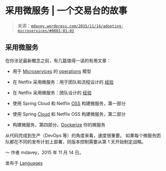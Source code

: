 <!--yml

分类：未分类

日期：2024-05-18 05:38:09

-->

# 采用微服务 | 一个交易台的故事

> 来源：[`mdavey.wordpress.com/2015/11/14/adopting-microservices/#0001-01-01`](https://mdavey.wordpress.com/2015/11/14/adopting-microservices/#0001-01-01)

## 采用微服务

在你涉足最新概念之前，有几篇值得一读的有用文章：

+   用于 [Microservices](https://www.ibm.com/developerworks/cloud/library/cl-bluemix-microservices-in-action-part-1-trs/) 的 [operations](http://callistaenterprise.se/blogg/teknik/2015/03/25/an-operations-model-for-microservices/) 模型

+   在 Netflix 采用微服务：用于团队和流程设计的 [经验](https://www.nginx.com/blog/adopting-microservices-at-netflix-lessons-for-team-and-process-design/)

+   在 Netflix 采用微服务：团队设计的 [经验](https://www.nginx.com/blog/adopting-microservices-at-netflix-lessons-for-team-and-process-design/)

+   使用 Spring Cloud 和 Netflix [OSS](http://callistaenterprise.se/blogg/teknik/2015/04/10/building-microservices-with-spring-cloud-and-netflix-oss-part-1/) 构建微服务，第一部分

+   使用 Spring [Cloud](http://callistaenterprise.se/blogg/teknik/2015/04/15/building-microservices-with-spring-cloud-and-netflix-oss-part-2/) 和 Netflix OSS 构建微服务，第二部分

+   构建微服务，第四部分。[Dockerize](http://callistaenterprise.se/blogg/teknik/2015/06/08/building-microservices-part-4-dockerize-your-microservices/) 你的微服务

从代码完成到生产（DevOps 等）的角度来看，速度很重要。 如果每个微服务团队都在不同的发布计划上部署，则版本控制需要从第 1 天开始制定战略。

～ 作者 mdavey，2015 年 11 月 14 日。

发布于 [Languages](https://mdavey.wordpress.com/category/languages/)
